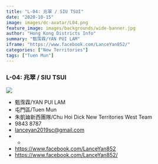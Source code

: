```yaml
---
title: "L-04: 兆翠 / SIU TSUI"
date: "2020-10-15"
image: images/dc-avatar/L04.png
feature_image: images/backgrounds/wide-banner.jpg
author: "Hong Kong Districts Info"
summary: "甄霈霖/YAN PUI LAM"
iframe: "https://www.facebook.com/LanceYan852/"
categories: ["New Territories"]
tags: ["Tuen Mun"]
---
```


### L-04: 兆翠 / SIU TSUI  
![](/images/dc-avatar/L04.png)  

 - 甄霈霖/YAN PUI LAM  
 - 屯門區/Tuen Mun  
 - 朱凱廸新西團隊/Chu Hoi Dick New Territories West Team  
 - 9843 8787  
 - lanceyan2019sc@gmail.com  
 - -  
 - https://www.facebook.com/LanceYan852  
 - https://www.facebook.com/LanceYan852/
